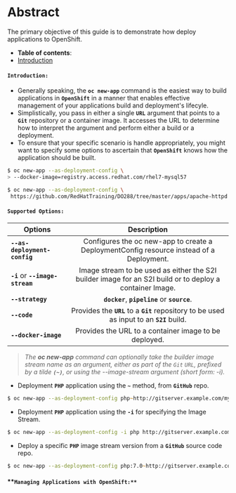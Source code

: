 # Abstract
The primary objective of this guide is to demonstrate how deploy applications to OpenShift.
-  **Table of contents**:
  - [Introduction](#introduction)


#### **`Introduction:`**
- Generally speaking, the **`oc new-app`** command is the easiest way to build applications in **`OpenShift`** in a manner that enables effective management of your applications build and deployment's lifecyle.
- Simplistically, you pass in either a single **`URL`** argument that points to a **`Git`** repository or a container image. It accesses the URL to determine how to interpret the argument and perform either a build or a deployment.
- To ensure that your specific scenario is handle appropriately, you might want to specify some options to ascertain that **`OpenShift`** knows how the application should be built. 

```zsh
$ oc new-app --as-deployment-config \
> --docker-image=registry.access.redhat.com/rhel7-mysql57
```

```zsh
$ oc new-app --as-deployment-config \
 https://github.com/RedHatTraining/DO288/tree/master/apps/apache-httpd
```
#### **`Supported Options:`**
|         **Options**              |     **Description**                                                                                      | 
|----------------------------------|:--------------------------------------------------------------------------------------------------------:|  
| **`--as-deployment-config`**     | Configures the oc new-app to create a DeploymentConfig resource instead of a Deployment.                 | 
| **`-i`** or **`--image-stream`** | Image stream to be used as either the S2I builder image for an S2I build or to deploy a container Image. |   
| **`--strategy`**                 | **`docker`**, **`pipeline`** or **`source`**.                                                            |
| **`--code`**                     | Provides the **`URL`** to a **`Git`** repository to be used as input to an **`S2I`** build.              |
| **`--docker-image`**             | Provides the URL to a container image to be deployed.                                                    | 
> *The **oc new-app** command can optionally take the builder image stream name as an argument, either as part of the `Git` `URL`, prefixed by a tilde **`(~)`**, or using the --image-stream argument (short form: -i).*

- Deployment **`PHP`** application using the **`~`** method, from **`GitHub`** repo.
```zsh
$ oc new-app --as-deployment-config php~http://gitserver.example.com/mygitrepo
```
- Deployment **`PHP`** application using the **`-i`** for specifying the Image Stream.
```zsh
$ oc new-app --as-deployment-config -i php http://gitserver.example.com/mygitrepo
```
- Deploy a specific **`PHP`** image stream version from a **`GitHub`** source code repo.
```zsh
$ oc new-app --as-deployment-config php:7.0~http://gitserver.example.com/mygitrepo
```
#### **`Managing Applications with OpenShift:**`
